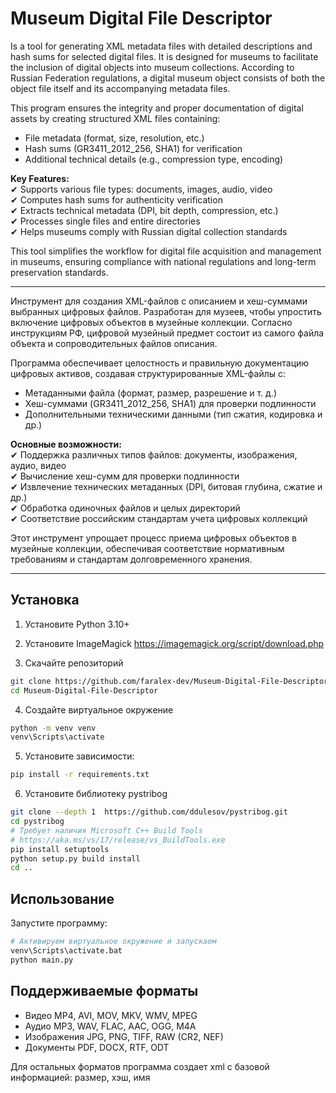 # Museum Digital File Descriptor

Is a tool for generating XML metadata files with detailed descriptions and hash sums for selected digital files. It is designed for museums to facilitate the inclusion of digital objects into museum collections. According to Russian Federation regulations, a digital museum object consists of both the object file itself and its accompanying metadata files.

This program ensures the integrity and proper documentation of digital assets by creating structured XML files containing:
- File metadata (format, size, resolution, etc.)
- Hash sums (GR3411_2012_256, SHA1) for verification
- Additional technical details (e.g., compression type, encoding)

**Key Features:**  
✔ Supports various file types: documents, images, audio, video  
✔ Computes hash sums for authenticity verification  
✔ Extracts technical metadata (DPI, bit depth, compression, etc.)  
✔ Processes single files and entire directories  
✔ Helps museums comply with Russian digital collection standards

This tool simplifies the workflow for digital file acquisition and management in museums, ensuring compliance with national regulations and long-term preservation standards.

---


Инструмент для создания XML-файлов с описанием и хеш-суммами выбранных цифровых файлов. Разработан для музеев, чтобы упростить включение цифровых объектов в музейные коллекции. Согласно инструкциям РФ, цифровой музейный предмет состоит из самого файла объекта и сопроводительных файлов описания.

Программа обеспечивает целостность и правильную документацию цифровых активов, создавая структурированные XML-файлы с:
- Метаданными файла (формат, размер, разрешение и т. д.)
- Хеш-суммами (GR3411_2012_256, SHA1) для проверки подлинности
- Дополнительными техническими данными (тип сжатия, кодировка и др.)

**Основные возможности:**  
✔ Поддержка различных типов файлов: документы, изображения, аудио, видео  
✔ Вычисление хеш-сумм для проверки подлинности  
✔ Извлечение технических метаданных (DPI, битовая глубина, сжатие и др.)  
✔ Обработка одиночных файлов и целых директорий  
✔ Соответствие российским стандартам учета цифровых коллекций

Этот инструмент упрощает процесс приема цифровых объектов в музейные коллекции, обеспечивая соответствие нормативным требованиям и стандартам долговременного хранения.

---

## Установка
1. Установите Python 3.10+
2. Установите ImageMagick https://imagemagick.org/script/download.php

3. Скачайте репозиторий
```bash
git clone https://github.com/faralex-dev/Museum-Digital-File-Descriptor.git
cd Museum-Digital-File-Descriptor
```

4. Создайте виртуальное окружение
```bash
python -m venv venv
venv\Scripts\activate
```

5. Установите зависимости:
```bash
pip install -r requirements.txt
```
6. Установите библиотеку pystribog
```bash
git clone --depth 1  https://github.com/ddulesov/pystribog.git
cd pystribog
# Требует наличия Microsoft C++ Build Tools
# https://aka.ms/vs/17/release/vs_BuildTools.exe
pip install setuptools
python setup.py build install
cd ..
```


## Использование
Запустите программу:
```bash
# Активируем виртуальное окружение и запускаем
venv\Scripts\activate.bat
python main.py
```

## Поддерживаемые форматы
- Видео	MP4, AVI, MOV, MKV, WMV, MPEG
- Аудио	MP3, WAV, FLAC, AAC, OGG, M4A
- Изображения	JPG, PNG, TIFF, RAW (CR2, NEF)
- Документы	PDF, DOCX, RTF, ODT

Для остальных форматов программа создает xml с базовой информацией: размер, хэш, имя

